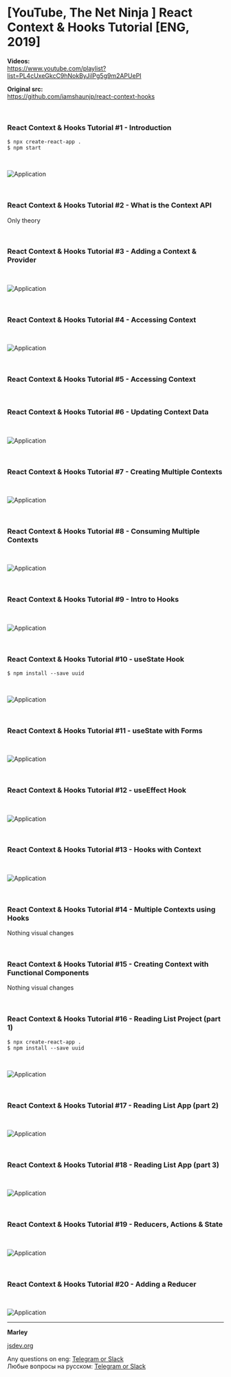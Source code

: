 # [YouTube, The Net Ninja ] React Context &amp; Hooks Tutorial [ENG, 2019]

**Videos:**  
https://www.youtube.com/playlist?list=PL4cUxeGkcC9hNokByJilPg5g9m2APUePI

**Original src:**  
https://github.com/iamshaunjp/react-context-hooks

<br/>

### React Context & Hooks Tutorial #1 - Introduction

    $ npx create-react-app .
    $ npm start

<br/>

![Application](/img/lesson1-01.png?raw=true)

<br/>

### React Context & Hooks Tutorial #2 - What is the Context API

Only theory

<br/>

### React Context & Hooks Tutorial #3 - Adding a Context & Provider

<br/>

![Application](/img/lesson3-01.png?raw=true)

<br/>

### React Context & Hooks Tutorial #4 - Accessing Context

<br/>

![Application](/img/lesson4-01.png?raw=true)

<br/>

### React Context & Hooks Tutorial #5 - Accessing Context

<br/>

### React Context & Hooks Tutorial #6 - Updating Context Data

<br/>

![Application](/img/lesson6-01.png?raw=true)

<br/>

### React Context & Hooks Tutorial #7 - Creating Multiple Contexts

<br/>

![Application](/img/lesson7-01.png?raw=true)

<br/>

### React Context & Hooks Tutorial #8 - Consuming Multiple Contexts

<br/>

![Application](/img/lesson8-01.png?raw=true)

<br/>

### React Context & Hooks Tutorial #9 - Intro to Hooks

<br/>

![Application](/img/lesson9-01.png?raw=true)

<br/>

### React Context & Hooks Tutorial #10 - useState Hook

    $ npm install --save uuid

<br/>

![Application](/img/lesson10-01.png?raw=true)

<br/>

### React Context & Hooks Tutorial #11 - useState with Forms

<br/>

![Application](/img/lesson11-01.png?raw=true)

<br/>

### React Context & Hooks Tutorial #12 - useEffect Hook

<br/>

![Application](/img/lesson12-01.png?raw=true)

<br/>

### React Context & Hooks Tutorial #13 - Hooks with Context

<br/>

![Application](/img/lesson13-01.png?raw=true)

<br/>

### React Context & Hooks Tutorial #14 - Multiple Contexts using Hooks

Nothing visual changes

<br/>

### React Context & Hooks Tutorial #15 - Creating Context with Functional Components

Nothing visual changes

<br/>

### React Context & Hooks Tutorial #16 - Reading List Project (part 1)

    $ npx create-react-app .
    $ npm install --save uuid

<br/>

![Application](/img/lesson16-01.png?raw=true)

<br/>

### React Context & Hooks Tutorial #17 - Reading List App (part 2)

<br/>

![Application](/img/lesson17-01.png?raw=true)

<br/>

### React Context & Hooks Tutorial #18 - Reading List App (part 3)

<br/>

![Application](/img/lesson18-01.png?raw=true)

<br/>

### React Context & Hooks Tutorial #19 - Reducers, Actions & State

<br/>

![Application](/img/lesson19-01.png?raw=true)

<br/>

### React Context & Hooks Tutorial #20 - Adding a Reducer

<br/>

![Application](/img/lesson20-01.png?raw=true)

---

**Marley**

<a href="https://jsdev.org">jsdev.org</a>

Any questions on eng: <a href="https://jsdev.org/chat/">Telegram or Slack</a>  
Любые вопросы на русском: <a href="https://jsdev.ru/chat/">Telegram or Slack</a>
